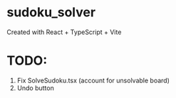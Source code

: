 # sudoku_solver
Created with React + TypeScript + Vite

# TODO: 
1. Fix SolveSudoku.tsx (account for unsolvable board)
2. Undo button